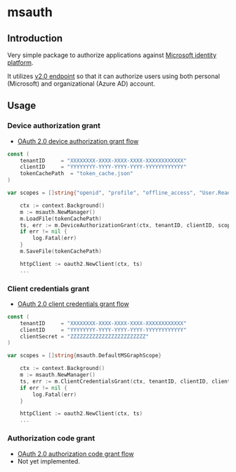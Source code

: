 # msauth

## Introduction

Very simple package to authorize applications against [Microsoft identity platform].

It utilizes [v2.0 endpoint] so that it can authorize users using both personal (Microsoft) and organizational (Azure AD) account.

## Usage

### Device authorization grant

- [OAuth 2.0 device authorization grant flow]

```go
const (
	tenantID     = "XXXXXXXX-XXXX-XXXX-XXXX-XXXXXXXXXXXX"
	clientID     = "YYYYYYYY-YYYY-YYYY-YYYY-YYYYYYYYYYYY"
	tokenCachePath  = "token_cache.json"
)

var scopes = []string{"openid", "profile", "offline_access", "User.Read", "Files.Read"}

	ctx := context.Background()
	m := msauth.NewManager()
	m.LoadFile(tokenCachePath)
	ts, err := m.DeviceAuthorizationGrant(ctx, tenantID, clientID, scopes, nil)
	if err != nil {
		log.Fatal(err)
	}
	m.SaveFile(tokenCachePath)

	httpClient := oauth2.NewClient(ctx, ts)
	...
```

### Client credentials grant

- [OAuth 2.0 client credentials grant flow]

```go
const (
	tenantID     = "XXXXXXXX-XXXX-XXXX-XXXX-XXXXXXXXXXXX"
	clientID     = "YYYYYYYY-YYYY-YYYY-YYYY-YYYYYYYYYYYY"
	clientSecret = "ZZZZZZZZZZZZZZZZZZZZZZZZ"
)

var scopes = []string{msauth.DefaultMSGraphScope}

	ctx := context.Background()
	m := msauth.NewManager()
	ts, err := m.ClientCredentialsGrant(ctx, tenantID, clientID, clientSecret, scopes)
	if err != nil {
		log.Fatal(err)
	}

	httpClient := oauth2.NewClient(ctx, ts)
    ...
```

### Authorization code grant

- [OAuth 2.0 authorization code grant flow]
- Not yet implemented.

[Microsoft identity platform]: https://docs.microsoft.com/en-us/azure/active-directory/develop/
[v2.0 endpoint]: https://docs.microsoft.com/en-us/azure/active-directory/develop/v2-overview
[OAuth 2.0 device authorization grant flow]: https://docs.microsoft.com/en-us/azure/active-directory/develop/v2-oauth2-device-code
[OAuth 2.0 client credentials grant flow]: https://docs.microsoft.com/en-us/azure/active-directory/develop/v2-oauth2-client-creds-grant-flow
[OAuth 2.0 authorization code grant flow]: https://docs.microsoft.com/en-us/azure/active-directory/develop/v2-oauth2-auth-code-flow